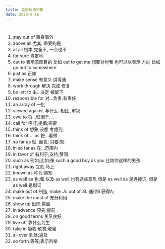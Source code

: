 ```yaml
---
title: 英语短语积累
date: 2023-9-16
---
```


# 

1. stay out of  置身事外
2. above all   尤其,  重要的是
3. at all 根本,完全不, 一点也不
4. for sure 肯定地
5. out to 表示意图目的  比如 out to get  me  想要对付我   也可以以表示 方向 比如  go out to somewhere
6. just as 正如
7. make sense 有意义 讲得通
8. work through 解决 完成 修复
9. be left to  由.. 决定    被留下
10. responsible for  对...负责,有责任
11. an array of 一批
12. viewed against 与什么..相比  ,审视
13. owe  to   将...归因于....
14. call for   呼吁;提倡;需要
15. think of 想象;设想  考虑到;
16. think of ... as  把...看做
17. so far as  就..而言; 只要;就
18. in so far as  在...范围内
19. in favor of  有利于;支持;赞同
20. such as  例如;比如;像      such a good boy as you  比如你这样的男孩
21. right away 立刻,马上
22. known as  称为;熟知
23. as well as  也;和;以及   as well 也有这些意思   但是  as well as 是连接词,  但是 as well 是副词
24. make out of  制造;    make .A. out of .B.   通过B 获得A;
25. make the most of   充分利用
26. show up  出现;露面
27. in advance 预先;提前
28. on good terms 关系良好
29. live off 靠什么为生
30. take in  吸收;欣赏;收留
31. all over 到处;遍及
32. so forth 等等;表示列举





